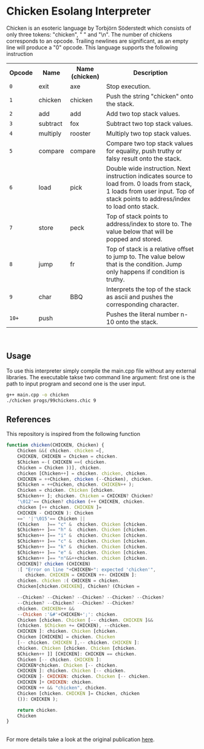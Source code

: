 # Chicken Esolang Interpreter

Chicken is an esoteric language by Torbjörn Söderstedt which consists of only three tokens: "chicken", " " and "\n". The number of chickens corresponds to an opcode. Trailing newlines are significant, as an empty line will produce a "0" opcode. This language supports the following instruction
<table class="wikitable">
<tbody><tr>
<th>Opcode
</th>
<th>Name
</th>
<th>Name (chicken)
</th>
<th>Description
</th></tr>
<tr>
<td><code>0</code>
</td>
<td>exit
</td>
<td>axe
</td>
<td>Stop execution.
</td></tr>
<tr>
<td><code>1</code>
</td>
<td>chicken
</td>
<td>chicken
</td>
<td>Push the string "chicken" onto the stack.
</td></tr>
<tr>
<td><code>2</code>
</td>
<td>add
</td>
<td>add
</td>
<td>Add two top stack values.
</td></tr>
<tr>
<td><code>3</code>
</td>
<td>subtract
</td>
<td>fox
</td>
<td>Subtract two top stack values.
</td></tr>
<tr>
<td><code>4</code>
</td>
<td>multiply
</td>
<td>rooster
</td>
<td>Multiply two top stack values.
</td></tr>
<tr>
<td><code>5</code>
</td>
<td>compare
</td>
<td>compare
</td>
<td>Compare two top stack values for equality, push truthy or falsy result onto the stack.
</td></tr>
<tr>
<td><code>6</code>
</td>
<td>load
</td>
<td>pick
</td>
<td>Double wide instruction. Next instruction indicates source to load from. 0 loads from stack, 1 loads from user input. Top of stack points to address/index to load onto stack.
</td></tr>
<tr>
<td><code>7</code>
</td>
<td>store
</td>
<td>peck
</td>
<td>Top of stack points to address/index to store to. The value below that will be popped and stored.
</td></tr>
<tr>
<td><code>8</code>
</td>
<td>jump
</td>
<td>fr
</td>
<td>Top of stack is a relative offset to jump to. The value below that is the condition. Jump only happens if condition is truthy.
</td></tr>
<tr>
<td><code>9</code>
</td>
<td>char
</td>
<td>BBQ
</td>
<td>Interprets the top of the stack as ascii and pushes the corresponding character.
</td></tr>
<tr>
<td><code>10+</code>
</td>
<td>push
</td>
<td>
</td>
<td>Pushes the literal number n-10 onto the stack.
</td></tr></tbody></table>

<br/>


## Usage

To use this interpreter simply compile the main.cpp file without any external libraries. The executable takse two command line argument: first one is the path to input program and second one is the user input.

```bash
g++ main.cpp -o chicken
./chicken progs/99chickens.chic 9
```

## References

This repository is inspired from the following function

```javascript
function chicken(CHICKEN, Chicken) {
    Chicken &&( chicken. chicken =[,
    CHICKEN, CHICKEN = Chicken = chicken.
    $Chicken =-( CHICKEN ==( chicken.
    Chicken = Chicken ))], chicken.
    chicken [Chicken++] = chicken. chicken, chicken.
    CHICKEN = ++Chicken, chicken (--Chicken), chicken.
    $Chicken = ++Chicken, chicken. CHICKEN++ );
    Chicken = chicken. Chicken [chicken.
    $Chicken++ ]; chicken. Chicken = CHICKEN? Chicken?
    '\012'== Chicken? chicken (++ CHICKEN, chicken.
    chicken [++ chicken. CHICKEN ]=
    CHICKEN - CHICKEN ): Chicken
    ==' '|'\015'== Chicken ||
    (Chicken   )== "c" &  chicken. Chicken [chicken.
    $Chicken++ ]== "h" &  chicken. Chicken [chicken.
    $Chicken++ ]== "i" &  chicken. Chicken [chicken.
    $Chicken++ ]== "c" &  chicken. Chicken [chicken.
    $Chicken++ ]== "k" &  chicken. Chicken [chicken.
    $Chicken++ ]== "e" &  chicken. Chicken [chicken.
    $Chicken++ ]== "n"&&++chicken. chicken [chicken.
    CHICKEN]? chicken (CHICKEN)
    :[ "Error on line "+CHICKEN+": expected 'chicken'",
       chicken. CHICKEN = CHICKEN ++- CHICKEN ]:
    chicken. chicken :( CHICKEN = chicken.
    Chicken[chicken.CHICKEN], Chicken? (Chicken =

    --Chicken? --Chicken? --Chicken? --Chicken? --Chicken?
    --Chicken? --Chicken? --Chicken? --Chicken?
    chicken. CHICKEN++ &&
    --Chicken :'&#'+CHICKEN+';': chicken.
    Chicken [chicken. Chicken [-- chicken. CHICKEN ]&&
    (chicken. $Chicken += CHICKEN), --chicken.
    CHICKEN ]: chicken. Chicken [chicken.
    Chicken [CHICKEN] = chicken. Chicken
    [-- chicken. CHICKEN ],-- chicken. CHICKEN ]:
    chicken. Chicken [chicken. Chicken [chicken.
    $Chicken++ ]] [CHICKEN]: CHICKEN == chicken.
    Chicken [-- chicken. CHICKEN ]:
    CHICKEN*chicken. Chicken [-- chicken.
    CHICKEN ]: chicken. Chicken [-- chicken.
    CHICKEN ]- CHICKEN: chicken. Chicken [-- chicken.
    CHICKEN ]+ CHICKEN: chicken.
    CHICKEN ++ && "chicken", chicken.
    Chicken [chicken. CHICKEN ]= Chicken, chicken
    ()): CHICKEN );

    return chicken.
    Chicken
}
```
<br/>
For more details take a look at the original publication <a href="http://web.archive.org/web/20180420010853/http://isotropic.org/papers/chicken.pdf">here</a>.